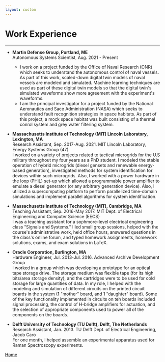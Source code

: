 ```yaml
---
layout: custom
---
```


# Work Experience
---

- **Martin Defense Group, Portland, ME** <br />
  Autonomous Systems Scientist, Aug. 2021 - Present <br />
  - I work on a project funded by the Office of Naval Research (ONR) which seeks to understand the autonomous control of naval vessels.  As part of this work, scaled-down digital twin models of naval vessels are modeled and simulated.  Machine learning techniques are used as part of these digital twin models so that the digital twin's simulated waveforms show more agreement with the experiment's waveforms. <br />
  - I am the principal investigator for a project funded by the National Aeronautics and Sace Administration (NASA) which seeks to understand fault recognition strategies in space habitats.  As part of this project, a mock space habitat was built consisting of a thermal conrol system and grey water filtering system.

- **Massachusetts Institute of Technology (MIT) Lincoln Laboratory, Lexington, MA** <br />
  Research Assistant, Sep. 2017-Aug. 2021.  MIT Lincoln Laboratory, Energy Systems Group (47) <br />
  I worked on a variety of projects related to tactical microgrids for the U.S military throughout my four years as a PhD student.  I modeled the stable operation of hybrid microgrids (diesel gensets and renewable energy-based generation), investigated methods for system identification for devices within such microgrids.  Also, I worked with a power hardware in the loop (PHiL) set-up which allowed a programmable power amplifier to emulate a diesel generator (or any arbitrary generation device).  Also, I utilized a supercomputing platform to perform parallelized time-domain simulations and implement parallel algorithms for system identification.

- **Massachusetts Institute of Technology (MIT), Cambridge, MA** <br />
  Teaching Assistant, Sep. 2016-May 2017.  MIT Dept. of Electrical Engineering and Computer Science (EECS) <br />
  I was a teaching assistant for a sophmore-level electrical engineering class "Signals and Systems."  I led small group sessions, helped with the course's administrative work, held office hours, answered questions in the class's online forum, and typed homework assignments, homework solutions, exams, and exam solutions in LaTeX.

- **Oracle Corporation, Burlington, MA** <br />
  Hardware Engineer, Jul. 2013-Jul. 2016.  Advanced Archive Development Group <br />
  I worked in a group which was developing a prototype for an optical tape storage drive.  The storage medium was flexible tape (for its high bits/area storage density), and the cartridges were to be used for cold storage for large quantities of data.  In my role, I helped with the modeling and simulation of different circuits on the printed circuit boards in the system (1 "mother" board, and 1 "daughter" board).  Some of the key functionality implemented in circuits on teh boards included signal processing, the control of H-bridge amplifiers for actuation, and the selection of appropriate components used to power all of the components on the boards. <br />

- **Delft University of Technology (TU Delft), Delft, The Netherlands** <br />
  Research Assistant, Jan. 2013.  TU Delft Dept. of Electrical Engineering, Jacob Caro <br />
  For one month, I helped assemble an experimental apparatus used for Raman Spectroscopy experiments.


[Home](./)
